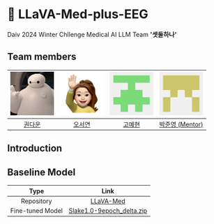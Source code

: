 # 🏥 LLaVA-Med-plus-EEG

Daiv 2024 Winter Chllenge Medical AI LLM Team <b>'셋둘하나'</b>

## Team members

| <img src="./profiles/다운 깃허브 프로필.jfif" width="100"> | <img src="./profiles/서연 깃허브 프로필.png" width="100"> | <img src="./profiles/예현 깃허브 프로필.png" width="100"> | <img src="./profiles/준영 깃허브 프로필.png" width="100"> |
| :--------------------------------------------------------: | :-------------------------------------------------------: | :-------------------------------------------------------: | :-------------------------------------------------------: |
|    <a href="https://github.com/drawcodeboy">권다운</a>     |       <a href="https://github.com/sohds">오서연</a>       |      <a href="https://github.com/kyean22">고예현</a>      |  <a href="https://github.com/crinex">박준영 (Mentor)</a>  |

## Introduction

## Baseline Model

|       Type       |                                                         Link                                                         |
| :--------------: | :------------------------------------------------------------------------------------------------------------------: |
|    Repository    |                                 [LLaVA-Med](https://github.com/microsoft/LLaVA-Med)                                  |
| Fine-tuned Model | [Slake1.0-9epoch_delta.zip](https://hanoverprod.z21.web.core.windows.net/med_llava/models/Slake1.0-9epoch_delta.zip) |
